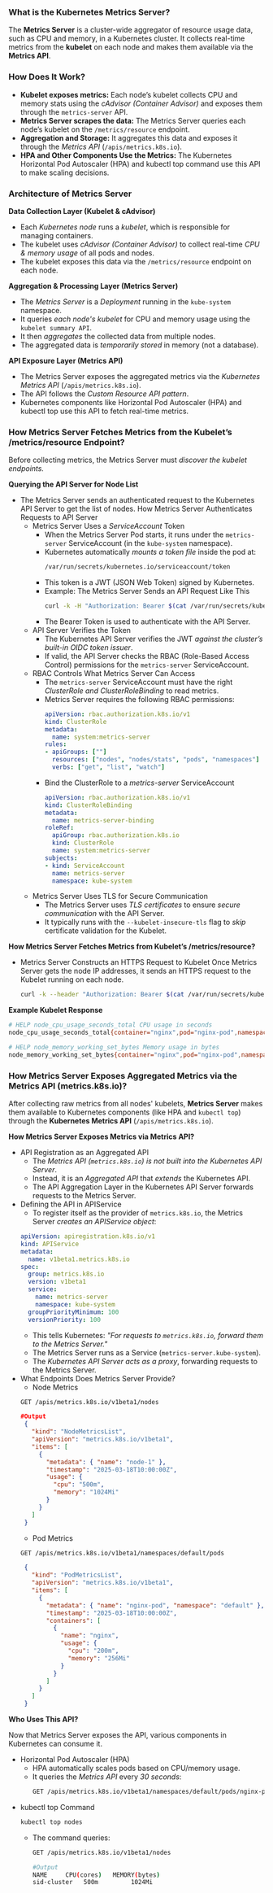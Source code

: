 ### What is the Kubernetes Metrics Server? ###
The **Metrics Server** is a cluster-wide aggregator of resource usage data, such as CPU and memory, in a Kubernetes cluster. It collects real-time metrics from the **kubelet** on each node and makes them available via the **Metrics API**.

### How Does It Work? ###
- **Kubelet exposes metrics:** Each node’s kubelet collects CPU and memory stats using the *cAdvisor (Container Advisor)* and exposes them through the `metrics-server` API.
- **Metrics Server scrapes the data:** The Metrics Server queries each node’s kubelet on the `/metrics/resource` endpoint.
- **Aggregation and Storage:** It aggregates this data and exposes it through the *Metrics API* (`/apis/metrics.k8s.io`).
- **HPA and Other Components Use the Metrics:** The Kubernetes Horizontal Pod Autoscaler (HPA) and kubectl top command use this API to make scaling decisions.

### Architecture of Metrics Server ###
**Data Collection Layer (Kubelet & cAdvisor)**
- Each *Kubernetes node* runs a *kubelet*, which is responsible for managing containers.
- The kubelet uses *cAdvisor (Container Advisor)* to collect real-time *CPU & memory usage* of all pods and nodes.
- The kubelet exposes this data via the `/metrics/resource` endpoint on each node.

**Aggregation & Processing Layer (Metrics Server)**
- The *Metrics Server* is a *Deployment* running in the `kube-system` namespace.
- It queries *each node's kubelet* for CPU and memory usage using the `kubelet summary API`.
- It then *aggregates* the collected data from multiple nodes.
- The aggregated data is *temporarily stored* in memory (not a database).

**API Exposure Layer (Metrics API)**
- The Metrics Server exposes the aggregated metrics via the *Kubernetes Metrics API* (`/apis/metrics.k8s.io`).
- The API follows the *Custom Resource API pattern*.
- Kubernetes components like Horizontal Pod Autoscaler (HPA) and kubectl top use this API to fetch real-time metrics.

### How Metrics Server Fetches Metrics from the Kubelet’s /metrics/resource Endpoint? ###
Before collecting metrics, the Metrics Server must *discover the kubelet endpoints.*

**Querying the API Server for Node List**
- The Metrics Server sends an authenticated request to the Kubernetes API Server to get the list of nodes. How Metrics Server Authenticates Requests to API Server
   - Metrics Server Uses a *ServiceAccount* Token
     - When the Metrics Server Pod starts, it runs under the `metrics-server` ServiceAccount (in the `kube-system` namespace).
     - Kubernetes automatically *mounts a token file* inside the pod at:
       ```bash
       /var/run/secrets/kubernetes.io/serviceaccount/token
       ```
     - This token is a JWT (JSON Web Token) signed by Kubernetes.
     - Example: The Metrics Server Sends an API Request Like This
       ```bash
       curl -k -H "Authorization: Bearer $(cat /var/run/secrets/kubernetes.io/serviceaccount/token)" https://kubernetes.default.svc/apis/metrics.k8s.io/v1beta1/nodes
       ```
     - The Bearer Token is used to authenticate with the API Server.
  - API Server Verifies the Token
    - The Kubernetes API Server verifies the JWT *against the cluster’s built-in OIDC token issuer*.
    - If valid, the API Server checks the RBAC (Role-Based Access Control) permissions for the `metrics-server` ServiceAccount.
  - RBAC Controls What Metrics Server Can Access
    - The `metrics-server` ServiceAccount must have the right *ClusterRole and ClusterRoleBinding* to read metrics.
    - Metrics Server requires the following RBAC permissions:
      ```yaml
      apiVersion: rbac.authorization.k8s.io/v1
      kind: ClusterRole
      metadata:
        name: system:metrics-server
      rules:
      - apiGroups: [""]
        resources: ["nodes", "nodes/stats", "pods", "namespaces"]
        verbs: ["get", "list", "watch"]
      ```
    - Bind the ClusterRole to a *metrics-server* ServiceAccount
      ```yaml
      apiVersion: rbac.authorization.k8s.io/v1
      kind: ClusterRoleBinding
      metadata:
        name: metrics-server-binding
      roleRef:
        apiGroup: rbac.authorization.k8s.io
        kind: ClusterRole
        name: system:metrics-server
      subjects:
      - kind: ServiceAccount
        name: metrics-server
        namespace: kube-system
      ```
  - Metrics Server Uses TLS for Secure Communication
    - The Metrics Server uses *TLS certificates* to ensure *secure communication* with the API Server.
    - It typically runs with the `--kubelet-insecure-tls` flag to *skip* certificate validation for the Kubelet.

**How Metrics Server Fetches Metrics from Kubelet’s /metrics/resource?**
- Metrics Server Constructs an HTTPS Request to Kubelet
  Once Metrics Server gets the node IP addresses, it sends an HTTPS request to the Kubelet running on each node.
  ```bash
  curl -k --header "Authorization: Bearer $(cat /var/run/secrets/kubernetes.io/serviceaccount/token)" https://192.168.49.2:10250/metrics/resource
  ```

**Example Kubelet Response**

```bash
# HELP node_cpu_usage_seconds_total CPU usage in seconds
node_cpu_usage_seconds_total{container="nginx",pod="nginx-pod",namespace="default"} 12.5

# HELP node_memory_working_set_bytes Memory usage in bytes
node_memory_working_set_bytes{container="nginx",pod="nginx-pod",namespace="default"} 536870912
```

### How Metrics Server Exposes Aggregated Metrics via the Metrics API (metrics.k8s.io)? ###
After collecting raw metrics from all nodes' kubelets, **Metrics Server** makes them available to Kubernetes components (like HPA and `kubectl top`) through the **Kubernetes Metrics API** (`/apis/metrics.k8s.io`).

**How Metrics Server Exposes Metrics via Metrics API?**
- API Registration as an Aggregated API
  - The *Metrics API (`metrics.k8s.io`) is not built into the Kubernetes API Server*.
  - Instead, it is an *Aggregated API* that *extends* the Kubernetes API.
  - The API Aggregation Layer in the Kubernetes API Server forwards requests to the Metrics Server.
- Defining the API in APIService
  - To register itself as the provider of `metrics.k8s.io`, the Metrics Server *creates an APIService object*:
   ```yaml
   apiVersion: apiregistration.k8s.io/v1
   kind: APIService
   metadata:
     name: v1beta1.metrics.k8s.io
   spec:
     group: metrics.k8s.io
     version: v1beta1
     service:
       name: metrics-server
       namespace: kube-system
     groupPriorityMinimum: 100
     versionPriority: 100
   ```
   - This tells Kubernetes: *"For requests to `metrics.k8s.io`, forward them to the Metrics Server."*
   - The Metrics Server runs as a Service (`metrics-server.kube-system`).
   - The *Kubernetes API Server acts as a proxy*, forwarding requests to the Metrics Server.
- What Endpoints Does Metrics Server Provide?
  - Node Metrics
  ```bash
  GET /apis/metrics.k8s.io/v1beta1/nodes
  ```
  ```json
  #Output
   {
     "kind": "NodeMetricsList",
     "apiVersion": "metrics.k8s.io/v1beta1",
     "items": [
       {
         "metadata": { "name": "node-1" },
         "timestamp": "2025-03-18T10:00:00Z",
         "usage": {
           "cpu": "500m",
           "memory": "1024Mi"
         }
       }
     ]
   }
  ```
  - Pod Metrics
  ```bash
  GET /apis/metrics.k8s.io/v1beta1/namespaces/default/pods
  ```
  ```json
   {
     "kind": "PodMetricsList",
     "apiVersion": "metrics.k8s.io/v1beta1",
     "items": [
       {
         "metadata": { "name": "nginx-pod", "namespace": "default" },
         "timestamp": "2025-03-18T10:00:00Z",
         "containers": [
           {
             "name": "nginx",
             "usage": {
               "cpu": "200m",
               "memory": "256Mi"
             }
           }
         ]
       }
     ]
   }
  ```

**Who Uses This API?**

Now that Metrics Server exposes the API, various components in Kubernetes can consume it.
- Horizontal Pod Autoscaler (HPA)
  - HPA automatically scales pods based on CPU/memory usage.
  - It queries the *Metrics API* every *30 seconds*:
    ```bash
    GET /apis/metrics.k8s.io/v1beta1/namespaces/default/pods/nginx-pod
    ```
- kubectl top Command
  ```bash
  kubectl top nodes
  ```
  - The command queries:
    ```bash
    GET /apis/metrics.k8s.io/v1beta1/nodes
    ```
    ```bash
    #Output
    NAME     CPU(cores)   MEMORY(bytes)
    sid-cluster   500m         1024Mi
    ```



  


